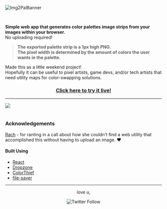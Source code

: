 ![Img2PalBanner](https://github.com/kidkwazine/Image2Palette/assets/16472141/e5e40e49-3ebf-44b6-acdb-6c840d2bd7d0)



<br>




**Simple web app that generates color palettes image strips from your images within your browser.**<br>No uploading required!



> **The exported palette strip is a 1px high PNG.<br>
> The pixel width is determined by the amount of colors the user wants in the palette.**

 Made this as a little weekend project!<br>Hopefully it can be useful to pixel artists, game devs, and/or tech artists that need utility maps for color-swapping solutions.


<p align="center"><h3 align="center"><a href="https://kidkwazine.github.io/image2palette">Click here to try it live!</a></h3><p align="center"></p>

---



<kbd>
  <img src="https://github.com/kidkwazine/Image2Palette/assets/16472141/d42b7035-9d90-4c25-a0f6-6b3d54b42ed0">
</kbd>

<br>
<br>


### Acknowledgements <a name = "acknowledgement"></a>
[Rach](https://github.com/manicpixelgirl) - for ranting in a call about how she couldn't find a web utility that accomplished this without having to upload an image. ♥

#### Built Using <a name = "built_using"></a>
- [React](https://react.dev/)
- [Dropzone](https://react-dropzone.js.org/)
- [ColorThief](https://www.npmjs.com/package/colorthief)
- [file-saver](https://github.com/eligrey/FileSaver.js)

---


<div align="center">
 love u, <br<br>

![Twitter Follow](https://img.shields.io/twitter/follow/kidkwazine?color=blue&label=%40kidkwazine&logo=twitter&style=flat-square)

</div>
